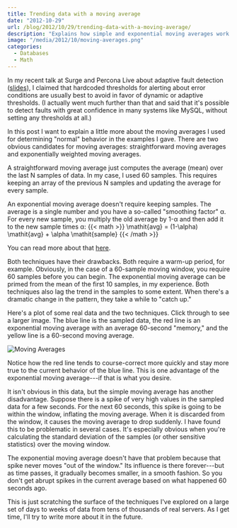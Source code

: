 ```yaml
---
title: Trending data with a moving average
date: "2012-10-29"
url: /blog/2012/10/29/trending-data-with-a-moving-average/
description: "Explains how simple and exponential moving averages work."
image: "/media/2012/10/moving-averages.png"
categories:
  - Databases
  - Math
---
```

In my recent talk at Surge and Percona Live about adaptive fault detection ([slides](/blog/2012/10/02/adaptive-fault-detection-in-mysql-servers/)), I claimed that hardcoded thresholds for alerting about error conditions are usually best to avoid in favor of dynamic or adaptive thresholds. (I actually went much further than that and said that it's possible to detect faults with great confidence in many systems like MySQL, without setting any thresholds at all.)

In this post I want to explain a little more about the moving averages I used for determining "normal" behavior in the examples I gave. There are two obvious candidates for moving averages: straightforward moving averages and exponentially weighted moving averages.

A straightforward moving average just computes the average (mean) over the last N samples of data. In my case, I used 60 samples. This requires keeping an array of the previous N samples and updating the average for every sample.

An exponential moving average doesn't require keeping samples. The average is a single number and you have a so-called "smoothing factor" &alpha;. For every new sample, you multiply the old average by 1-&alpha; and then add it to the new sample times &alpha;: {{< math >}} \mathit{avg} = (1-\alpha) \mathit{avg} + \alpha \mathit{sample} {{< /math >}}

You can read more about that [here](https://www.vividcortex.com/blog/2014/11/25/how-exponentially-weighted-moving-averages-work/).

Both techniques have their drawbacks. Both require a warm-up period, for example. Obviously, in the case of a 60-sample moving window, you require 60 samples before you can begin. The exponential moving average can be primed from the mean of the first 10 samples, in my experience. Both techniques also lag the trend in the samples to some extent. When there's a dramatic change in the pattern, they take a while to "catch up."

Here's a plot of some real data and the two techniques. Click through to see a larger image. The blue line is the sampled data, the red line is an exponential moving average with an average 60-second "memory," and the yellow line is a 60-second moving average.

![Moving Averages](/media/2012/10/moving-averages.png) 

Notice how the red line tends to course-correct more quickly and stay more true to the current behavior of the blue line. This is one advantage of the exponential moving average---if that is what you desire.

It isn't obvious in this data, but the simple moving average has another disadvantage. Suppose there is a spike of very high values in the sampled data for a few seconds. For the next 60 seconds, this spike is going to be within the window, inflating the moving average. When it is discarded from the window, it causes the moving average to drop suddenly. I have found this to be problematic in several cases. It's especially obvious when you're calculating the standard deviation of the samples (or other sensitive statistics) over the moving window.

The exponential moving average doesn't have that problem because that spike never moves "out of the window." Its influence is there forever---but as time passes, it gradually becomes smaller, in a smooth fashion. So you don't get abrupt spikes in the current average based on what happened 60 seconds ago.

This is just scratching the surface of the techniques I've explored on a large set of days to weeks of data from tens of thousands of real servers. As I get time, I'll try to write more about it in the future.


